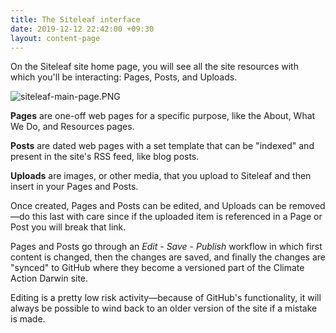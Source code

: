 ```yaml
---
title: The Siteleaf interface
date: 2019-12-12 22:42:00 +09:30
layout: content-page
---
```


On the Siteleaf site home page, you will see all the site resources with which you'll be interacting: Pages, Posts, and Uploads.

![siteleaf-main-page.PNG](/uploads/siteleaf-main-page.PNG)

**Pages** are one-off web pages for a specific purpose, like the About, What We Do, and Resources pages.

**Posts** are dated web pages with a set template that can be "indexed" and present in the site's RSS feed, like blog posts.

**Uploads** are images, or other media, that you upload to Siteleaf and then insert in your Pages and Posts.

Once created, Pages and Posts can be edited, and Uploads can be removed—do this last with care since if the uploaded item is referenced in a Page or Post you will break that link.

Pages and Posts go through an *Edit - Save - Publish* workflow in which first content is changed, then the changes are saved, and finally the changes are "synced" to GitHub where they become a versioned part of the Climate Action Darwin site.

Editing is a pretty low risk activity—because of GitHub's functionality, it will always be possible to wind back to an older version of the site if a mistake is made.